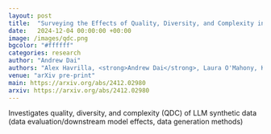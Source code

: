 ```yaml
---
layout: post
title:  "Surveying the Effects of Quality, Diversity, and Complexity in Synthetic Data From Large Language Models"
date:   2024-12-04 00:00:00 +00:00
image: /images/qdc.png
bgcolor: "#ffffff"
categories: research
author: "Andrew Dai"
authors: "Alex Havrilla, <strong>Andrew Dai</strong>, Laura O'Mahony, Koen Oostermeijer, Vera Zisler, Alon Albalak, Fabrizio Milo, Sharath Chandra Raparthy, Kanishk Gandhi, Baber Abbasi, Duy Phung, Maia Iyer, Dakota Mahan, Chase Blagden, Srishti Gureja, Mohammed Hamdy, Wen-Ding Li, Giovanni Paolini, Pawan Sasanka Ammanamanchi, Elliot Meyerson"
venue: "arXiv pre-print"
main: https://arxiv.org/abs/2412.02980
arxiv: https://arxiv.org/abs/2412.02980
---
```

Investigates quality, diversity, and complexity (QDC) of LLM synthetic data (data evaluation/downstream model effects, data generation methods)
